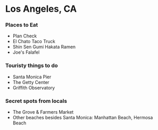 # Los Angeles, CA

### Places to Eat
- Plan Check
- El Chato Taco Truck
- Shin Sen Gumi Hakata Ramen
- Joe's Falafel

### Touristy things to do
- Santa Monica Pier
- The Getty Center
- Griffith Observatory

### Secret spots from locals
- The Grove & Farmers Market
- Other beaches besides Santa Monica:  Manhattan Beach, Hermosa Beach
